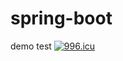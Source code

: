 # spring-boot
demo test
<a href="https://996.icu"><img src="https://img.shields.io/badge/link-996.icu-red.svg" alt="996.icu"></a>
